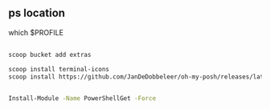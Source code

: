 

## ps location

which $PROFILE


## 

```bash
scoop bucket add extras

scoop install terminal-icons
scoop install https://github.com/JanDeDobbeleer/oh-my-posh/releases/latest/download/oh-my-posh.json


Install-Module -Name PowerShellGet -Force
```